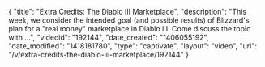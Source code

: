 {
    "title": "Extra Credits: The Diablo III Marketplace",
    "description": "This week, we consider the intended goal (and possible results) of Blizzard's plan for a \"real money\" marketplace in Diablo III. Come discuss the topic with ...",
    "videoid": "192144",
    "date_created": "1406055192",
    "date_modified": "1418181780",
    "type": "captivate",
    "layout": "video",
    "url": "\/v\/extra-credits-the-diablo-iii-marketplace\/192144"
}